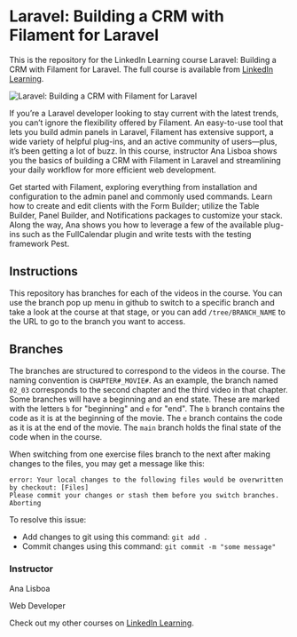 # Laravel: Building a CRM with Filament for Laravel
This is the repository for the LinkedIn Learning course Laravel: Building a CRM with Filament for Laravel. The full course is available from [LinkedIn Learning][URL-lil-course].

![Laravel: Building a CRM with Filament for Laravel][URL-lil-thumbnail]

<p>If you’re a Laravel developer looking to stay current with the latest trends, you can’t ignore the flexibility offered by Filament. An easy-to-use tool that lets you build admin panels in Laravel, Filament has extensive support, a wide variety of helpful plug-ins, and an active community of users—plus, it’s been getting a lot of buzz. In this course, instructor Ana Lisboa shows you the basics of building a CRM with Filament in Laravel and streamlining your daily workflow for more efficient web development.</p><p>Get started with Filament, exploring everything from installation and configuration to the admin panel and commonly used commands. Learn how to create and edit clients with the Form Builder; utilize the Table Builder, Panel Builder, and Notifications packages to customize your stack. Along the way, Ana shows you how to leverage a few of the available plug-ins such as the FullCalendar plugin and write tests with the testing framework Pest.</p>

## Instructions
This repository has branches for each of the videos in the course. You can use the branch pop up menu in github to switch to a specific branch and take a look at the course at that stage, or you can add `/tree/BRANCH_NAME` to the URL to go to the branch you want to access.

## Branches
The branches are structured to correspond to the videos in the course. The naming convention is `CHAPTER#_MOVIE#`. As an example, the branch named `02_03` corresponds to the second chapter and the third video in that chapter. 
Some branches will have a beginning and an end state. These are marked with the letters `b` for "beginning" and `e` for "end". The `b` branch contains the code as it is at the beginning of the movie. The `e` branch contains the code as it is at the end of the movie. The `main` branch holds the final state of the code when in the course.

When switching from one exercise files branch to the next after making changes to the files, you may get a message like this:

    error: Your local changes to the following files would be overwritten by checkout: [Files]
    Please commit your changes or stash them before you switch branches.
    Aborting

To resolve this issue:

 - Add changes to git using this command: `git add .`
 - Commit changes using this command: `git commit -m "some message"`

### Instructor
Ana Lisboa

Web Developer


Check out my other courses on [LinkedIn Learning][URL-instructor-home].

[URL-lil-course]: https://www.linkedin.com/learning/laravel-building-a-crm-with-filament-for-laravel
[URL-lil-thumbnail]: https://media.licdn.com/dms/image/D4E0DAQGAaIGPR4R_7w/learning-public-crop_675_1200/0/1698102785283?e=2147483647&v=beta&t=Fv2NMDMcroBfeLJg4MQoWfA9r-sk5drfcwQJh5bon4o
[URL-instructor-home]: https://www.linkedin.com/learning/instructors/ana-lisboa
